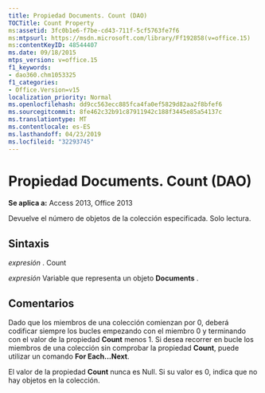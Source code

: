 ```yaml
---
title: Propiedad Documents. Count (DAO)
TOCTitle: Count Property
ms:assetid: 3fc0b1e6-f7be-cd43-711f-5cf5763fe7f6
ms:mtpsurl: https://msdn.microsoft.com/library/Ff192858(v=office.15)
ms:contentKeyID: 48544407
ms.date: 09/18/2015
mtps_version: v=office.15
f1_keywords:
- dao360.chm1053325
f1_categories:
- Office.Version=v15
localization_priority: Normal
ms.openlocfilehash: dd9cc563ecc885fca4fa0ef5829d82aa2f8bfef6
ms.sourcegitcommit: 8fe462c32b91c87911942c188f3445e85a54137c
ms.translationtype: MT
ms.contentlocale: es-ES
ms.lasthandoff: 04/23/2019
ms.locfileid: "32293745"
---
```

# <a name="documentscount-property-dao"></a>Propiedad Documents. Count (DAO)


**Se aplica a:** Access 2013, Office 2013

Devuelve el número de objetos de la colección especificada. Solo lectura.

## <a name="syntax"></a>Sintaxis

*expresión* . Count

*expresión* Variable que representa un objeto **Documents** .

## <a name="remarks"></a>Comentarios

Dado que los miembros de una colección comienzan por 0, deberá codificar siempre los bucles empezando con el miembro 0 y terminando con el valor de la propiedad **Count** menos 1. Si desea recorrer en bucle los miembros de una colección sin comprobar la propiedad **Count**, puede utilizar un comando **For Each...Next**.

El valor de la propiedad **Count** nunca es Null. Si su valor es 0, indica que no hay objetos en la colección.

